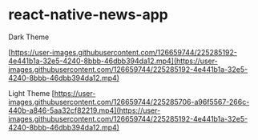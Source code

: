 # react-native-news-app

Dark Theme

[https://user-images.githubusercontent.com/126659744/225285192-4e441b1a-32e5-4240-8bbb-46dbb394da12.mp4](https://user-images.githubusercontent.com/126659744/225285192-4e441b1a-32e5-4240-8bbb-46dbb394da12.mp4)


Light Theme
[https://user-images.githubusercontent.com/126659744/225285706-a96f5567-266c-440b-a846-5aa32cf82219.mp4](https://user-images.githubusercontent.com/126659744/225285192-4e441b1a-32e5-4240-8bbb-46dbb394da12.mp4)






